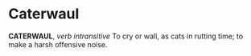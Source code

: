# Caterwaul

**CATERWAUL**, _verb intransitive_ To cry or wall, as cats in rutting time; to make a harsh offensive noise.